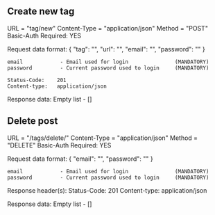 ## Create new tag
URL = "tag/new"
Content-Type = "application/json"
Method = "POST"
Basic-Auth Required: YES

Request data format:
    {
        "tag": "",
        "url": "",
        "email": "",
        "password": ""
    }

    email            - Email used for login               (MANDATORY)
    password         - Current password used to login     (MANDATORY)

    Status-Code:    201
    Content-type:   application/json
Response data:
    Empty list - []

## Delete post
URL = "/tags/delete/<url>"
Content-Type = "application/json"
Method = "DELETE"
Basic-Auth Required: YES

Request data format:
    {
        "email": "",
        "password": ""
    }

    email            - Email used for login               (MANDATORY)
    password         - Current password used to login     (MANDATORY)

Response header(s):
    Status-Code:    201
    Content-type:   application/json

Response data:
    Empty list - []
